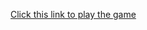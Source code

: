 [Click this link to play the game](https://cdn.rawgit.com/jasmeetsinghbhatia/Roll-A-Ball-3D/9c66d557/Roll-a-Ball%203D/index.html)
